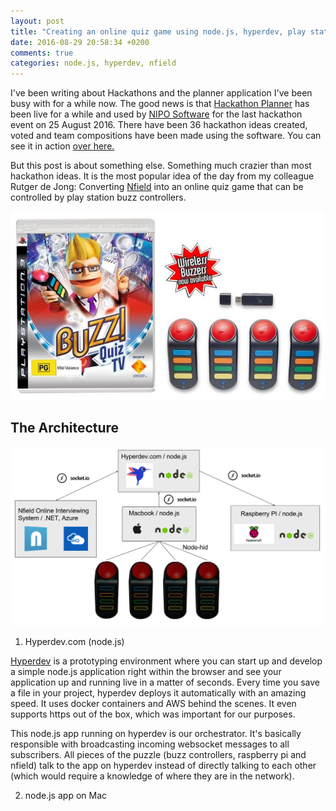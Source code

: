 ```yaml
---
layout: post
title: "Creating an online quiz game using node.js, hyperdev, play station buzz controllers, raspberry PI and Nfield"
date: 2016-08-29 20:58:34 +0200
comments: true
categories: node.js, hyperdev, nfield
---
```


I've been writing about Hackathons and the planner application I've been busy 
with for a while now. The good news is that [Hackathon Planner](https://github.com/hakant/HackathonPlanner) has been live for a while and used by 
[NIPO Software](http://niposoftware.com/) for the last hackathon event on 25 August 2016. There have been 36 hackathon ideas
created, voted and team compositions have been made using the software. You can see it in action 
<a href="/assets/Online_Quiz_Game/HackathonPlanner.gif" target="_blank">over here.</a>

But this post is about something else. Something much crazier than most hackathon ideas. It is the most popular
idea of the day from my colleague Rutger de Jong: Converting [Nfield](https://www.niposoftware.com/Products/Nfield) into an online 
quiz game that can be controlled by play station buzz controllers.

![Quiz Game with Play Station Buzz](/assets/Online_Quiz_Game/PlayStationBuzz.jpg)

## The Architecture

![Quiz Game - Architecture Diagram](/assets/Online_Quiz_Game/Architecture-Diagram.png)

1. Hyperdev.com (node.js)

[Hyperdev](https://hyperdev.com) is a prototyping environment where you can start up and develop a simple node.js application 
right within the browser and see your application up and running live in a matter of seconds. Every time you save a file 
in your project, hyperdev deploys it automatically with an amazing speed. It uses docker containers and AWS behind the scenes. 
It even supports https out of the box, which was important for our purposes.

This node.js app running on hyperdev is our orchestrator. It's basically responsible with broadcasting incoming websocket
messages to all subscribers. All pieces of the puzzle (buzz controllers, raspberry pi and nfield) talk to the app on 
hyperdev instead of directly talking to each other (which would require a knowledge of where they are in the network).

2. node.js app on Mac











